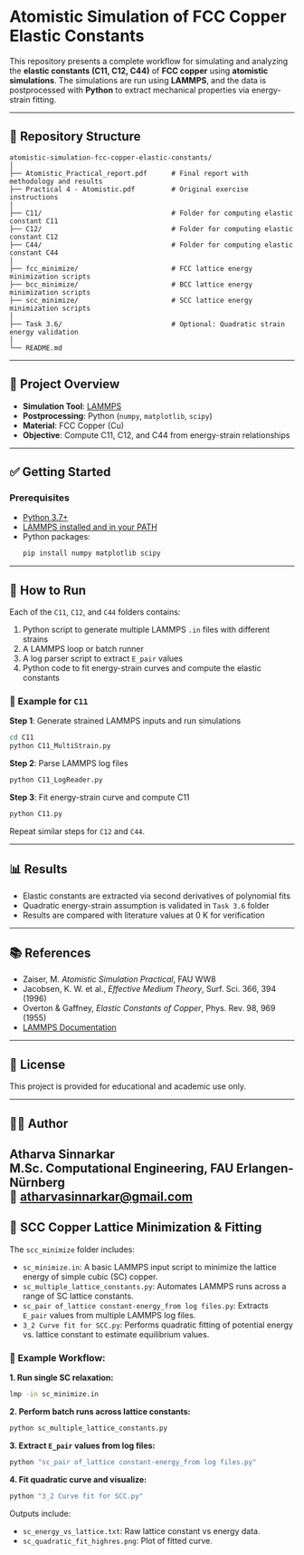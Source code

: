 # Atomistic Simulation of FCC Copper Elastic Constants

This repository presents a complete workflow for simulating and analyzing the **elastic constants (C11, C12, C44)** of **FCC copper** using **atomistic simulations**. The simulations are run using **LAMMPS**, and the data is postprocessed with **Python** to extract mechanical properties via energy-strain fitting.

---

## 📁 Repository Structure

```text
atomistic-simulation-fcc-copper-elastic-constants/
│
├── Atomistic_Practical_report.pdf      # Final report with methodology and results
├── Practical 4 - Atomistic.pdf         # Original exercise instructions
│
├── C11/                                # Folder for computing elastic constant C11
├── C12/                                # Folder for computing elastic constant C12
├── C44/                                # Folder for computing elastic constant C44
│
├── fcc_minimize/                       # FCC lattice energy minimization scripts
├── bcc_minimize/                       # BCC lattice energy minimization scripts
├── scc_minimize/                       # SCC lattice energy minimization scripts
│
├── Task 3.6/                           # Optional: Quadratic strain energy validation
│
└── README.md
```

---

## 📘 Project Overview

- **Simulation Tool**: [LAMMPS](https://www.lammps.org)
- **Postprocessing**: Python (`numpy`, `matplotlib`, `scipy`)
- **Material**: FCC Copper (Cu)
- **Objective**: Compute C11, C12, and C44 from energy-strain relationships

---

## ✅ Getting Started

### Prerequisites

- [Python 3.7+](https://www.python.org/)
- [LAMMPS installed and in your PATH](https://lammps.org/)
- Python packages:
  ```bash
  pip install numpy matplotlib scipy
  ```

---

## 🧪 How to Run

Each of the `C11`, `C12`, and `C44` folders contains:

1. Python script to generate multiple LAMMPS `.in` files with different strains  
2. A LAMMPS loop or batch runner  
3. A log parser script to extract `E_pair` values  
4. Python code to fit energy-strain curves and compute the elastic constants

### 🔄 Example for `C11`

**Step 1**: Generate strained LAMMPS inputs and run simulations  
```bash
cd C11
python C11_MultiStrain.py
```

**Step 2**: Parse LAMMPS log files  
```bash
python C11_LogReader.py
```

**Step 3**: Fit energy-strain curve and compute C11  
```bash
python C11.py
```

Repeat similar steps for `C12` and `C44`.

---

## 📊 Results

- Elastic constants are extracted via second derivatives of polynomial fits
- Quadratic energy-strain assumption is validated in `Task 3.6` folder
- Results are compared with literature values at 0 K for verification

---

## 📚 References

- Zaiser, M. *Atomistic Simulation Practical*, FAU WW8  
- Jacobsen, K. W. et al., *Effective Medium Theory*, Surf. Sci. 366, 394 (1996)  
- Overton & Gaffney, *Elastic Constants of Copper*, Phys. Rev. 98, 969 (1955)  
- [LAMMPS Documentation](https://docs.lammps.org)

---

## 🧾 License

This project is provided for educational and academic use only.

---

## 👨‍💻 Author

**Atharva Sinnarkar**  
M.Sc. Computational Engineering, FAU Erlangen-Nürnberg  
📧 [atharvasinnarkar@gmail.com](mailto:atharvasinnarkar@gmail.com)
---

## 🧪 SCC Copper Lattice Minimization & Fitting

The `scc_minimize` folder includes:

- `sc_minimize.in`: A basic LAMMPS input script to minimize the lattice energy of simple cubic (SC) copper.
- `sc_multiple_lattice_constants.py`: Automates LAMMPS runs across a range of SC lattice constants.
- `sc_pair of_lattice constant-energy_from log files.py`: Extracts `E_pair` values from multiple LAMMPS log files.
- `3_2 Curve fit for SCC.py`: Performs quadratic fitting of potential energy vs. lattice constant to estimate equilibrium values.

### 🔄 Example Workflow:

**1. Run single SC relaxation:**
```bash
lmp -in sc_minimize.in
```

**2. Perform batch runs across lattice constants:**
```bash
python sc_multiple_lattice_constants.py
```

**3. Extract `E_pair` values from log files:**
```bash
python "sc_pair of_lattice constant-energy_from log files.py"
```

**4. Fit quadratic curve and visualize:**
```bash
python "3_2 Curve fit for SCC.py"
```

Outputs include:
- `sc_energy_vs_lattice.txt`: Raw lattice constant vs energy data.
- `sc_quadratic_fit_highres.png`: Plot of fitted curve.
